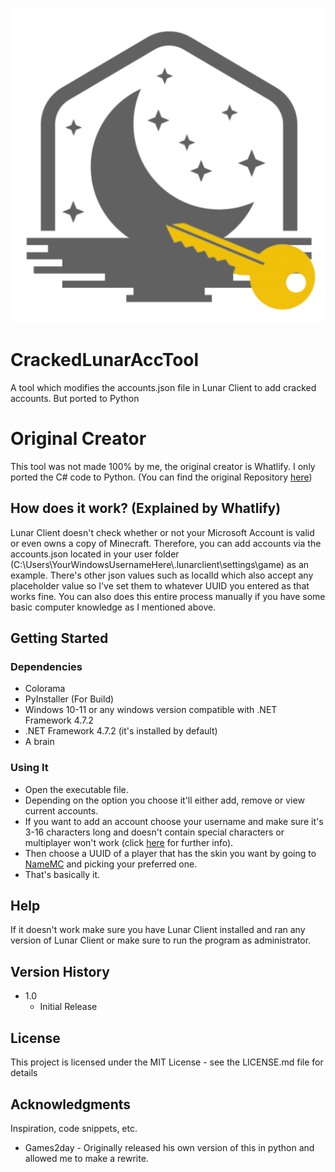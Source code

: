 ![Image](/media/logo.png)
# CrackedLunarAccTool
A tool which modifies the accounts.json file in Lunar Client to add cracked accounts. But ported to Python 
# Original Creator
This tool was not made 100% by me, the original creator is Whatlify. I only ported the C# code to Python. (You can find the original Repository [here](https://github.com/Whatlify/CrackedLunarAccountTool))
## How does it work? (Explained by Whatlify)

Lunar Client doesn't check whether or not your Microsoft Account is valid or even owns a copy of Minecraft. Therefore, you can add accounts via the accounts.json located in your user folder (C:\Users\YourWindowsUsernameHere\\.lunarclient\settings\game) as an example. There's other json values such as localId which also accept any placeholder value so I've set them to whatever UUID you entered as that works fine. You can also does this entire process manually if you have some basic computer knowledge as I mentioned above.

## Getting Started

### Dependencies
* Colorama
* PyInstaller (For Build)
* Windows 10-11 or any windows version compatible with .NET Framework 4.7.2
* .NET Framework 4.7.2 (it's installed by default)
* A brain

### Using It

* Open the executable file.
* Depending on the option you choose it'll either add, remove or view current accounts.
* If you want to add an account choose your username and make sure it's 3-16 characters long and doesn't contain special characters or multiplayer won't work (click [here](https://www.minecraftforum.net/forums/minecraft-java-edition/suggestions/3007464-minecraft-username-rules) for further info).
* Then choose a UUID of a player that has the skin you want by going to [NameMC](https://namemc.com/) and picking your preferred one.
* That's basically it.

## Help

If it doesn't work make sure you have Lunar Client installed and ran any version of Lunar Client or make sure to run the program as administrator.

## Version History

* 1.0
    * Initial Release

## License

This project is licensed under the MIT License - see the LICENSE.md file for details

## Acknowledgments

Inspiration, code snippets, etc.
* Games2day - Originally released his own version of this in python and allowed me to make a rewrite.
